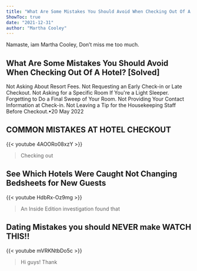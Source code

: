 ```yaml
---
title: "What Are Some Mistakes You Should Avoid When Checking Out Of A Hotel? [Solved]"
ShowToc: true 
date: "2021-12-31"
author: "Martha Cooley" 
---
```


Namaste, iam Martha Cooley, Don’t miss me too much.
## What Are Some Mistakes You Should Avoid When Checking Out Of A Hotel? [Solved]
Not Asking About Resort Fees. 
 Not Requesting an Early Check-in or Late Checkout. 
 Not Asking for a Specific Room If You're a Light Sleeper. 
 Forgetting to Do a Final Sweep of Your Room. 
 Not Providing Your Contact Information at Check-in. 
 Not Leaving a Tip for the Housekeeping Staff Before Checkout.•20 May 2022

## COMMON MISTAKES AT HOTEL CHECKOUT
{{< youtube 4AOORo08xzY >}}
>Checking out

## See Which Hotels Were Caught Not Changing Bedsheets for New Guests
{{< youtube HdbRx-Oz9mg >}}
>An Inside Edition investigation found that 

## Dating Mistakes you should NEVER make WATCH THIS!!
{{< youtube mVRKNtbDo5c >}}
>Hi guys! Thank 

